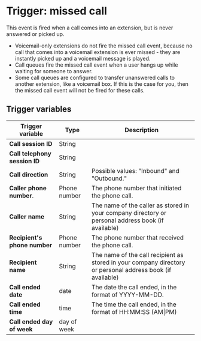 # Trigger: missed call

This event is fired when a call comes into an extension, but is never answered or picked up. 

* Voicemail-only extensions do not fire the missed call event, because no call that comes into a voicemail extension is ever missed - they are instantly picked up and a voicemail message is played. 
* Call queues fire the missed call event when a user hangs up while waiting for someone to answer. 
* Some call queues are configured to transfer unanswered calls to another extension, like a voicemail box. If this is the case for you, then the missed call event will not be fired for these calls. 

## Trigger variables

| Trigger variable              | Type         | Description                                                                   |
|-------------------------------|--------------|-------------------------------------------------------------------------------|
| **Call session ID**           | String       |                                                                               |
| **Call telephony session ID** | String       |                                                                               |
| **Call direction**            | String       | Possible values: "Inbound" and "Outbound."                                    |
| **Caller phone number**.      | Phone number | The phone number that initiated the phone call.                               |
| **Caller name**               | String       | The name of the caller as stored in your company directory or personal address book (if available) |
| **Recipient's phone number**  | Phone number | The phone number that received the phone call.                                |
| **Recipient name**            | String       | The name of the call recipient as stored in your company directory or personal address book (if available) |
| **Call ended date**           | date         | The date the call ended, in the format of YYYY-MM-DD.             |
| **Call ended time**           | time         | The time the call ended, in the format of HH:MM:SS (AM\|PM)                   |
| **Call ended day of week**    | day of week  |                                                                               |
